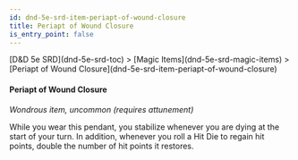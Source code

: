 ```yaml
---
id: dnd-5e-srd-item-periapt-of-wound-closure
title: Periapt of Wound Closure
is_entry_point: false
---
```


<breadcrumb>
[D&D 5e SRD](dnd-5e-srd-toc) >  [Magic Items](dnd-5e-srd-magic-items) > [Periapt of Wound Closure](dnd-5e-srd-item-periapt-of-wound-closure)
</breadcrumb>

#### Periapt of Wound Closure

*Wondrous item, uncommon (requires attunement)*

While you wear this pendant, you stabilize whenever you are dying at the start of your turn. In addition, whenever you roll a Hit Die to regain hit points, double the number of hit points it restores.

